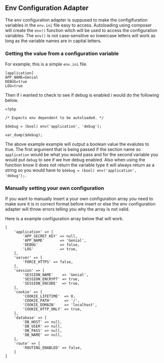 ## Env Configuration Adapter
The env configuration adapter is suppused to make the configifuration variables in the `env.ini` file easy to access. Autoloading using composer will create the `env()` function witch will be used to access the configuration variables. The `env()` is not case-sensitive so lowercase letters will work as long as the variable names are in capital letters.

### Getting the value from a configuration variable
For example, this is a simple `env.ini` file.

```
[application]
APP_NAME=Genial
DEBUG=true
LOG=true
```

Then if i wanted to check to see if debug is enabled i would do the following below.

```
<?php

/* Expects env dependent to be autoloaded. */

$debug = (bool) env('application', 'debug');

var_dump($debug);
```

The above example example will output a boolean value the evalutes to true. The first argument that is being passed if the section name so `application` would be what you would pass and for the second variable you would put `debug` to see if we hve debug enabled. Also when using the function know it does not return the variable type it will always return as a string so you would have to `$debug = (bool) env('application', 'debug');`.

### Manually setting your own configuration
If you want to manually insert a your own configuration array you need to make sure it is in correct format before insert or else the env configuration adapter will throw errors telling you why the array is not valid.

Here is a example configuration array below that will work.
```
[
    'application' => [
        'APP_SECRET_KEY' => null,
        'APP_NAME'       => 'Genial',
        'DEBUG'          => false,
        'LOG'            => true,
    ],
    'server' => [
        'FORCE_HTTPS' => false,
    ],
    'session' => [
        'SESSION_NAME'    => 'Genial',
        'SESSION_ENCRYPT' => true,
        'SESSION_ENCODE'  => true,
    ],
    'cookie' => [
        'COOKIE_LIFETIME'  => 0,
        'COOKIE_PATH'      => '/',
        'COOKIE_DOMAIN'    => 'localhost',
        'COOKIE_HTTP_ONLY' => true,
    ],
    'database' => [
        'DB_HOST' => null,
        'DB_USER' => null,
        'DB_PASS' => null,
        'DB_NAME' => null,
    ],
    'route' => [
        'ROUTING_ENABLED' => false,
    ]
]
```
